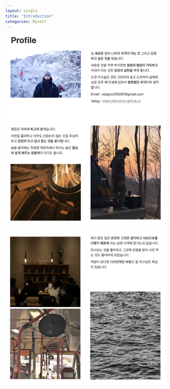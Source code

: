 ```yaml
---
layout: single
title: "Introduction"
categories: Myself
---
```


![intro1](./images/intro1.png)

![intro2](../images/intro2.png)
